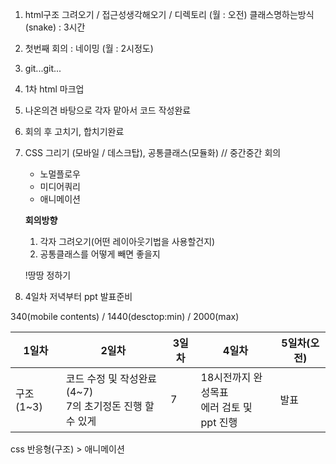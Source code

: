 1. html구조 그려오기  / 접근성생각해오기 / 디렉토리 (월 : 오전)
   클래스명하는방식(snake) : 3시간

2. 첫번째 회의 : 네이밍 (월 : 2시정도)

3. git...git...

4. 1차 html 마크업

5. 나온의견 바탕으로 각자 맡아서 코드 작성완료

6. 회의 후 고치기, 합치기완료

7. CSS 그리기 (모바일 / 데스크탑), 공통클래스(모듈화) // 중간중간 회의

   - 노멀플로우
   - 미디어쿼리
   - 애니메이션

   **회의방향**

   1. 각자 그려오기(어떤 레이아웃기법을 사용할건지)
   2. 공통클래스를 어떻게 빼면 좋을지

   !땅땅 정하기

   

8. 4일차 저녁부터 ppt 발표준비

340(mobile contents) / 1440(desctop:min) / 2000(max)

| 1일차     | 2일차                                                        | 3일차 | 4일차                                          | 5일차(오전) |
| --------- | ------------------------------------------------------------ | ----- | ---------------------------------------------- | ----------- |
| 구조(1~3) | 코드 수정 및 작성완료(4~7)<br />7의 초기정돈 진행 할 수 있게 | 7     | 18시전까지 완성목표<br />에러 검토 및 ppt 진행 | 발표        |

css 반응형(구조) > 애니메이션



